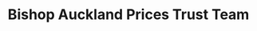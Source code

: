 ---
title: "Bishop Auckland Prices Trust Team"
url: /bishop-auckland/bishop-auckland-prices-trust-team/
shop: shop
---